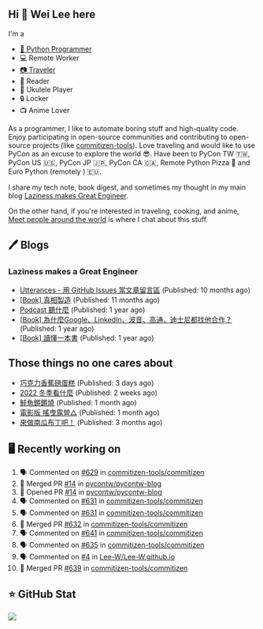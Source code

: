 ## Hi 👋 Wei Lee here

I'm a

* [🐍 Python Programmer](https://pycon-note.wei-lee.me/)
* 💻 Remote Worker
* [📷 Traveler](https://travlog.wei-lee.me/)
* 📖 Reader
* 🎵 Ukulele Player
* 🔒 Locker
* 📺 Anime Lover

As a programmer, I like to automate boring stuff and high-quality code. Enjoy participating in open-source communities and contributing to open-source projects (like [commitizen-tools](https://github.com/commitizen-tools)). Love traveling and would like to use PyCon as an excuse to explore the world 😎. Have been to PyCon TW 🇹🇼, PyCon US 🇺🇸, PyCon JP 🇯🇵, PyCon CA 🇨🇦, Remote Python Pizza 🍕 and Euro Python (remotely ) 🇪🇺.

I share my tech note, book digest, and sometimes my thought in my main blog [Laziness makes Great Engineer](https://blog.wei-lee.me/).

On the other hand, if you're interested in traveling, cooking, and anime, [Meet people around the world](https://travlog.wei-lee.me/) is where I chat about this stuff.

## 🖊️ Blogs

### Laziness makes a Great Engineer

* [Utterances - 用 GitHub Issues 當文章留言區](https://blog.wei-lee.me/posts/tech/2022/02/use-github-issues-as-comment-system) (Published: 10 months ago)
* [[Book] 真相製造](https://blog.wei-lee.me/posts/book/2022/02/reality-is-business) (Published: 11 months ago)
* [Podcast 聽什麼](https://blog.wei-lee.me/posts/gossiping/2021/12/podcast-i-listen-to) (Published: 1 year ago)
* [[Book] 為什麼Google、LinkedIn、波音、高通、迪士尼都找他合作？](https://blog.wei-lee.me/posts/book/2021/12/pitch-anyting) (Published: 1 year ago)
* [[Book] 讀懂一本書](https://blog.wei-lee.me/posts/book/2021/11/understand-a-book) (Published: 1 year ago)

## Those things no one cares about

* [巧克力香蕉磅蛋糕](https://travlog.wei-lee.me/posts/cook/2022/12/choco-banana-pound-cake) (Published: 3 days ago)
* [2022 冬季看什麼](https://travlog.wei-lee.me/posts/review/2022/12/what-i-watch-in-2022-winter) (Published: 2 weeks ago)
* [鮭魚鏘鏘燒](https://travlog.wei-lee.me/posts/cook/2022/11/salmon-chan-chan-yaki) (Published: 1 month ago)
* [電影版 搖曳露營△](https://travlog.wei-lee.me/posts/review/2022/11/yuru-camp-the-movie) (Published: 1 month ago)
* [來做南瓜布丁吧！](https://travlog.wei-lee.me/posts/cook/2022/09/archer-and-caster-s-pumpkin-pudding) (Published: 3 months ago)

## 🖥️ Recently working on

1. 🗣 Commented on [#629](https://github.com/commitizen-tools/commitizen/issues/629) in [commitizen-tools/commitizen](https://github.com/commitizen-tools/commitizen)
2. 🎉 Merged PR [#14](https://github.com/pycontw/pycontw-blog/pull/14) in [pycontw/pycontw-blog](https://github.com/pycontw/pycontw-blog)
3. 💪 Opened PR [#14](https://github.com/pycontw/pycontw-blog/pull/14) in [pycontw/pycontw-blog](https://github.com/pycontw/pycontw-blog)
4. 🗣 Commented on [#631](https://github.com/commitizen-tools/commitizen/issues/631) in [commitizen-tools/commitizen](https://github.com/commitizen-tools/commitizen)
5. 🗣 Commented on [#631](https://github.com/commitizen-tools/commitizen/issues/631) in [commitizen-tools/commitizen](https://github.com/commitizen-tools/commitizen)
6. 🎉 Merged PR [#632](https://github.com/commitizen-tools/commitizen/pull/632) in [commitizen-tools/commitizen](https://github.com/commitizen-tools/commitizen)
7. 🗣 Commented on [#641](https://github.com/commitizen-tools/commitizen/issues/641) in [commitizen-tools/commitizen](https://github.com/commitizen-tools/commitizen)
8. 🗣 Commented on [#635](https://github.com/commitizen-tools/commitizen/issues/635) in [commitizen-tools/commitizen](https://github.com/commitizen-tools/commitizen)
9. 🗣 Commented on [#4](https://github.com/Lee-W/Lee-W.github.io/issues/4) in [Lee-W/Lee-W.github.io](https://github.com/Lee-W/Lee-W.github.io)
10. 🎉 Merged PR [#639](https://github.com/commitizen-tools/commitizen/pull/639) in [commitizen-tools/commitizen](https://github.com/commitizen-tools/commitizen)


## ⭐ GitHub Stat
[![](https://github-readme-stats.vercel.app/api?username=Lee-W&show_icons=true&hide_title=true)](https://github.com/anuraghazra/github-readme-stats)
